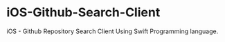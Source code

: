# iOS-Github-Search-Client
iOS  - Github Repository Search Client Using Swift Programming language.
